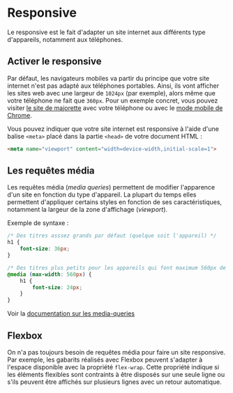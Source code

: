 # Responsive

Le responsive est le fait d'adapter un site internet aux différents type d'appareils, notamment aux téléphones.

## Activer le responsive

Par défaut, les navigateurs mobiles va partir du principe que votre site internet n'est pas adapté aux téléphones portables. Ainsi, ils vont afficher les sites web avec une largeur de `1024px` (par exemple), alors même que votre téléphone ne fait que `360px`. Pour un exemple concret, vous pouvez visiter [le site de majorette](https://www.majorette.com/fr/accueil/) avec votre téléphone ou avec le [mode mobile de Chrome](https://developers.google.com/web/tools/chrome-devtools/device-mode/#viewport).

Vous pouvez indiquer que votre site internet est responsive à l'aide d'une balise `<meta>` placé dans la partie `<head>` de votre document HTML :

```html
<meta name="viewport" content="width=device-width,initial-scale=1">
```

## Les requêtes média

Les requêtes média (_media queries_) permettent de modifier l'apparence d'un site en fonction du type d'appareil. La plupart du temps elles permettent d'appliquer certains styles en fonction de ses caractéristiques, notamment la largeur de la zone d'affichage (_viewport_).

Exemple de syntaxe :

```css
/* Des titres asssez grands par défaut (quelque soit l'appareil) */
h1 {  
	font-size: 36px;  
}

/* Des titres plus petits pour les appareils qui font maximum 560px de large */
@media (max-width: 560px) {  
	h1 {  
		font-size: 24px;  
	}
}
```

Voir la [documentation sur les media-queries](https://wiki.developer.mozilla.org/fr/docs/Web/CSS/Requ%C3%AAtes_m%C3%A9dia/Utiliser_les_Media_queries)

## Flexbox

On n'a pas toujours besoin de requêtes média pour faire un site responsive. Par exemple, les gabarits réalisés avec Flexbox peuvent s'adapter à l'espace disponible avec la propriété `flex-wrap`. Cette propriété indique si les éléments flexibles sont contraints à être disposés sur une seule ligne ou s'ils peuvent être affichés sur plusieurs lignes avec un retour automatique.

<!--stackedit_data:
eyJoaXN0b3J5IjpbLTEyMTM1NzA2MTcsNDEzMTM3NTMsLTIwND
A1NjM1NCwxMDYwNDAwNzY3LDExMTE0ODY4NTYsLTEyMzUxNTk1
MDMsLTEwMDUzMTU3MDgsLTE1OTMxODgwMzIsMTg0NjM0OTg5OC
wtMTQxODE5OTA3MSwxNzcyNDk1Mzk2LDExNDI1ODk5MjEsLTMz
NDk2MjE2XX0=
-->